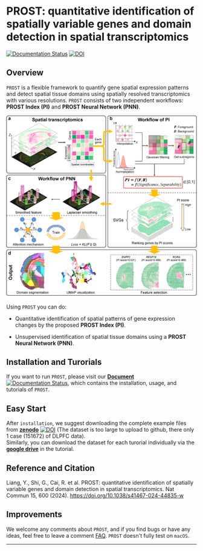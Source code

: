 # PROST: quantitative identification of spatially variable genes and domain detection in spatial transcriptomics
[![Documentation Status](https://readthedocs.org/projects/prost-doc/badge/?version=latest)](https://prost-doc.readthedocs.io/en/latest/?badge=latest)
[![DOI](https://zenodo.org/badge/DOI/10.5281/zenodo.10299992.svg)](https://doi.org/10.5281/zenodo.10299992)

## Overview
`PROST` is a flexible framework to quantify gene spatial expression patterns and detect spatial tissue domains using spatially resolved transcriptomics with various resolutions. `PROST` consists of two independent workflows: **PROST Index (PI)** and **PROST Neural Network (PNN)**. 

![figure1](./docs/imgs/figure1.png)

Using `PROST` you can do:
* Quantitative identification of spatial patterns of gene expression changes by the proposed **PROST Index (PI)**.

* Unsupervised identification of spatial tissue domains using a **PROST Neural Network (PNN)**. 


## Installation and Turorials
If you want to run `PROST`, please visit our [**Document**](https://prost-doc.readthedocs.io/en/latest/index.html) [![Documentation Status](https://readthedocs.org/projects/prost-doc/badge/?version=latest)](https://prost-doc.readthedocs.io/en/latest/?badge=latest), which contains the installation, usage, and tutorials of `PROST`.


## Easy Start
After `installation`, we suggest downloading the complete example files from [**zenodo**](https://doi.org/10.5281/zenodo.10299992) [![DOI](https://zenodo.org/badge/DOI/10.5281/zenodo.10299992.svg)](https://doi.org/10.5281/zenodo.10299992) (The dataset is too large to upload to github, there only 1 case (151672) of DLPFC data).   
Similarly, you can download the dataset for each turorial individually via the [**google drive**](https://drive.google.com/drive/folders/1HlnH8DtyCGdxTVdMdBdI0xdu224zZy--) in the tutorial. 


## Reference and Citation
Liang, Y., Shi, G., Cai, R. et al. PROST: quantitative identification of spatially variable genes and domain detection in spatial transcriptomics. Nat Commun 15, 600 (2024). https://doi.org/10.1038/s41467-024-44835-w   

## Improvements
We welcome any comments about `PROST`, and if you find bugs or have any ideas, feel free to leave a comment [FAQ](https://github.com/Tang-Lab-super/PROST/labels/FAQ).
`PROST` doesn't fully test on `macOS`.

---
